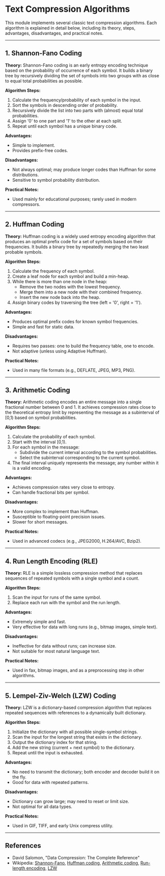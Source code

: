 # Text Compression Algorithms

This module implements several classic text compression algorithms. Each algorithm is explained in detail below, including its theory, steps, advantages, disadvantages, and practical notes.

---

## 1. Shannon-Fano Coding

**Theory:**
Shannon-Fano coding is an early entropy encoding technique based on the probability of occurrence of each symbol. It builds a binary tree by recursively dividing the set of symbols into two groups with as close to equal total probabilities as possible.

**Algorithm Steps:**
1. Calculate the frequency/probability of each symbol in the input.
2. Sort the symbols in descending order of probability.
3. Recursively divide the list into two parts with (almost) equal total probabilities.
4. Assign '0' to one part and '1' to the other at each split.
5. Repeat until each symbol has a unique binary code.

**Advantages:**
- Simple to implement.
- Provides prefix-free codes.

**Disadvantages:**
- Not always optimal; may produce longer codes than Huffman for some distributions.
- Sensitive to symbol probability distribution.

**Practical Notes:**
- Used mainly for educational purposes; rarely used in modern compressors.

---

## 2. Huffman Coding

**Theory:**
Huffman coding is a widely used entropy encoding algorithm that produces an optimal prefix code for a set of symbols based on their frequencies. It builds a binary tree by repeatedly merging the two least probable symbols.

**Algorithm Steps:**
1. Calculate the frequency of each symbol.
2. Create a leaf node for each symbol and build a min-heap.
3. While there is more than one node in the heap:
   - Remove the two nodes with the lowest frequency.
   - Merge them into a new node with their combined frequency.
   - Insert the new node back into the heap.
4. Assign binary codes by traversing the tree (left = '0', right = '1').

**Advantages:**
- Produces optimal prefix codes for known symbol frequencies.
- Simple and fast for static data.

**Disadvantages:**
- Requires two passes: one to build the frequency table, one to encode.
- Not adaptive (unless using Adaptive Huffman).

**Practical Notes:**
- Used in many file formats (e.g., DEFLATE, JPEG, MP3, PNG).

---

## 3. Arithmetic Coding

**Theory:**
Arithmetic coding encodes an entire message into a single fractional number between 0 and 1. It achieves compression rates close to the theoretical entropy limit by representing the message as a subinterval of [0,1) based on symbol probabilities.

**Algorithm Steps:**
1. Calculate the probability of each symbol.
2. Start with the interval [0,1).
3. For each symbol in the message:
   - Subdivide the current interval according to the symbol probabilities.
   - Select the subinterval corresponding to the current symbol.
4. The final interval uniquely represents the message; any number within it is a valid encoding.

**Advantages:**
- Achieves compression rates very close to entropy.
- Can handle fractional bits per symbol.

**Disadvantages:**
- More complex to implement than Huffman.
- Susceptible to floating-point precision issues.
- Slower for short messages.

**Practical Notes:**
- Used in advanced codecs (e.g., JPEG2000, H.264/AVC, Bzip2).

---

## 4. Run Length Encoding (RLE)

**Theory:**
RLE is a simple lossless compression method that replaces sequences of repeated symbols with a single symbol and a count.

**Algorithm Steps:**
1. Scan the input for runs of the same symbol.
2. Replace each run with the symbol and the run length.

**Advantages:**
- Extremely simple and fast.
- Very effective for data with long runs (e.g., bitmap images, simple text).

**Disadvantages:**
- Ineffective for data without runs; can increase size.
- Not suitable for most natural language text.

**Practical Notes:**
- Used in fax, bitmap images, and as a preprocessing step in other algorithms.

---

## 5. Lempel-Ziv-Welch (LZW) Coding

**Theory:**
LZW is a dictionary-based compression algorithm that replaces repeated sequences with references to a dynamically built dictionary.

**Algorithm Steps:**
1. Initialize the dictionary with all possible single-symbol strings.
2. Scan the input for the longest string that exists in the dictionary.
3. Output the dictionary index for that string.
4. Add the new string (current + next symbol) to the dictionary.
5. Repeat until the input is exhausted.

**Advantages:**
- No need to transmit the dictionary; both encoder and decoder build it on the fly.
- Good for data with repeated patterns.

**Disadvantages:**
- Dictionary can grow large; may need to reset or limit size.
- Not optimal for all data types.

**Practical Notes:**
- Used in GIF, TIFF, and early Unix compress utility.

---

## References
- David Salomon, "Data Compression: The Complete Reference"
- Wikipedia: [Shannon-Fano](https://en.wikipedia.org/wiki/Shannon%E2%80%93Fano_coding), [Huffman coding](https://en.wikipedia.org/wiki/Huffman_coding), [Arithmetic coding](https://en.wikipedia.org/wiki/Arithmetic_coding), [Run-length encoding](https://en.wikipedia.org/wiki/Run-length_encoding), [LZW](https://en.wikipedia.org/wiki/Lempel%E2%80%93Ziv%E2%80%93Welch) 